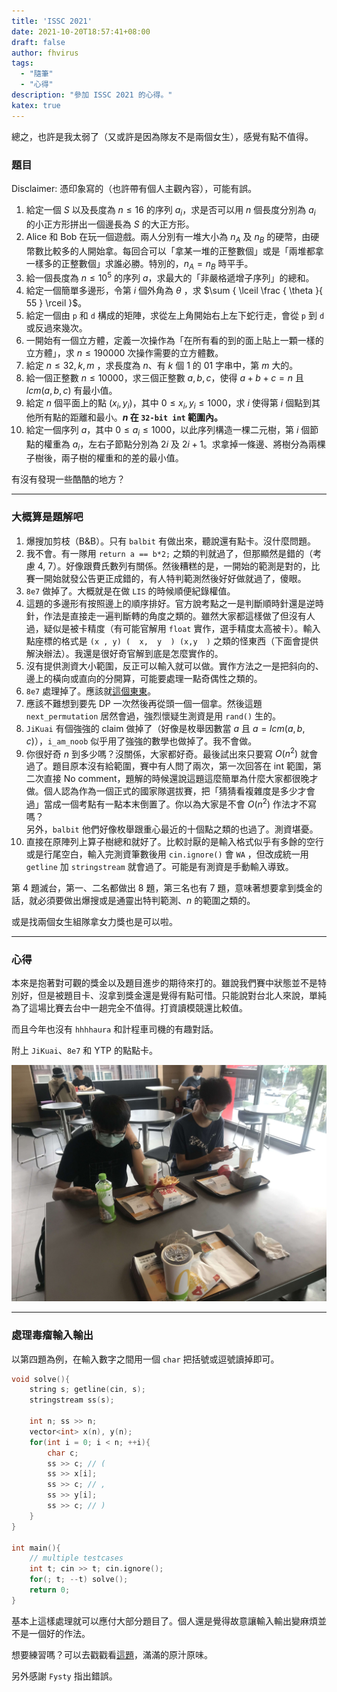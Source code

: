 ```yaml
---
title: 'ISSC 2021'
date: 2021-10-20T18:57:41+08:00
draft: false
author: fhvirus
tags:
  - "隨筆"
  - "心得"
description: "參加 ISSC 2021 的心得。"
katex: true
---
```


總之，也許是我太弱了（又或許是因為隊友不是兩個女生），感覺有點不值得。

<!--more-->

### 題目

Disclaimer: 憑印象寫的（也許帶有個人主觀內容），可能有誤。

1. 給定一個 $S$ 以及長度為 $n \le 16$ 的序列 $a_i$，求是否可以用 $n$ 個長度分別為 $a_i$ 的小正方形拼出一個邊長為 $S$ 的大正方形。
2. Alice 和 Bob 在玩一個遊戲。兩人分別有一堆大小為 $n_A$ 及 $n_B$ 的硬幣，由硬幣數比較多的人開始拿。每回合可以「拿某一堆的正整數個」或是「兩堆都拿一樣多的正整數個」求誰必勝。特別的，$n_A = n_B$ 時平手。
3. 給一個長度為 $n \le 10^5$ 的序列 $a$，求最大的「非嚴格遞增子序列」的總和。
4. 給定一個簡單多邊形，令第 $i$ 個外角為 $\theta$ ，求 $\sum { \lceil \frac { \theta }{ 55 } \rceil }$。
5. 給定一個由 `p` 和 `d` 構成的矩陣，求從左上角開始右上左下蛇行走，會從 `p` 到 `d` 或反過來幾次。
6. 一開始有一個立方體，定義一次操作為「在所有看的到的面上貼上一顆一樣的立方體」，求 $n \le 190000$ 次操作需要的立方體數。
7. 給定 $n \le 32, k, m$ ，求長度為 $n$、有 $k$ 個 1 的 01 字串中，第 $m$ 大的。
8. 給一個正整數 $n \le 10000$，求三個正整數 $a, b, c$，使得 $a + b + c = n$ 且 $lcm(a, b, c)$ 有最小值。
9. 給定 $n$ 個平面上的點 $(x_i, y_i)$，其中 $0 \le x_i, y_i \le 1000$，求 $i$ 使得第 $i$ 個點到其他所有點的距離和最小。**$n$ 在 `32-bit int` 範圍內。** 
10. 給定一個序列 $a$，其中 $0 \le a_i \le 1000$，以此序列構造一棵二元樹，第 $i$ 個節點的權重為 $a_i$，左右子節點分別為 $2i$ 及 $2i + 1$。求拿掉一條邊、將樹分為兩棵子樹後，兩子樹的權重和的差的最小值。

有沒有發現一些酷酷的地方？

---

### 大概算是題解吧

1. 爆搜加剪枝（B&B）。只有 `balbit` 有做出來，聽說還有點卡。沒什麼問題。
2. 我不會。有一隊用 `return a == b*2;` 之類的判就過了，但那顯然是錯的（考慮 4, 7）。好像跟費氏數列有關係。然後糟糕的是，一開始的範測是對的，比賽一開始就發公告更正成錯的，有人特判範測然後好好做就過了，傻眼。
3. `8e7` 做掉了。大概就是在做 `LIS` 的時候順便紀錄權值。
4. 這題的多邊形有按照邊上的順序排好。官方說考點之一是判斷順時針還是逆時針，作法是直接走一遍判斷轉的角度之類的。雖然大家都這樣做了但沒有人過，疑似是被卡精度（有可能官解用 `float` 實作，選手精度太高被卡）。輸入點座標的格式是 `(x , y) (  x,  y  ) (x,y  )` 之類的怪東西（下面會提供解決辦法）。我還是很好奇官解到底是怎麼實作的。
5. 沒有提供測資大小範圍，反正可以輸入就可以做。實作方法之一是把斜向的、邊上的橫向或直向的分開算，可能要處理一點奇偶性之類的。
6. `8e7` 處理掉了。應該就[這個東東](https://oeis.org/A001845)。
7. 應該不難想到要先 DP 一次然後再從頭一個一個拿。然後這題 `next_permutation` 居然會過，強烈懷疑生測資是用 `rand()` 生的。
8. `JiKuai` 有個強強的 claim 做掉了（好像是枚舉因數當 $a$ 且 $a = lcm(a, b, c)$），`i_am_noob` 似乎用了強強的數學也做掉了。我不會做。
9. 你很好奇 $n$ 到多少嗎？沒關係，大家都好奇。最後試出來只要寫 $O(n^2)$ 就會過了。題目原本沒有給範圍，賽中有人問了兩次，第一次回答在 int 範圍，第二次直接 No comment，題解的時候還說這題這麼簡單為什麼大家都很晚才做。個人認為作為一個正式的國家隊選拔賽，把「猜猜看複雜度是多少才會過」當成一個考點有一點本末倒置了。你以為大家是不會 $O(n^2)$ 作法才不寫嗎？  
   另外，`balbit` 他們好像枚舉跟重心最近的十個點之類的也過了。測資堪憂。
10. 直接在原陣列上算子樹總和就好了。比較討厭的是輸入格式似乎有多餘的空行或是行尾空白，輸入完測資筆數後用 `cin.ignore()` 會 `WA` ，但改成統一用 `getline` 加 `stringstream` 就會過了。可能是有測資是手動輸入導致。

第 4 題滅台，第一、二名都做出 8 題，第三名也有 7 題，意味著想要拿到獎金的話，就必須要做出爆搜或是通靈出特判範測、$n$ 的範圍之類的。

或是找兩個女生組隊拿女力獎也是可以啦。

---

### 心得

本來是抱著對可觀的獎金以及題目進步的期待來打的。雖說我們賽中狀態並不是特別好，但是被題目卡、沒拿到獎金還是覺得有點可惜。只能說對台北人來說，單純為了這場比賽去台中一趟完全不值得。打資讀模競還比較值。

而且今年也沒有 `hhhhaura` 和計程車司機的有趣對話。

附上 `JiKuai`、`8e7` 和 YTP 的點點卡。

![](image.jpg)

----

### 處理毒瘤輸入輸出

以第四題為例，在輸入數字之間用一個 `char` 把括號或逗號讀掉即可。

```cpp
void solve(){
    string s; getline(cin, s);
    stringstream ss(s);
    
    int n; ss >> n;
    vector<int> x(n), y(n);
    for(int i = 0; i < n; ++i){
        char c;
        ss >> c; // (
        ss >> x[i];
        ss >> c; // ,
        ss >> y[i];
        ss >> c; // )
    }
}

int main(){
    // multiple testcases
    int t; cin >> t; cin.ignore();
    for(; t; --t) solve();
    return 0;
}
```

基本上這樣處理就可以應付大部分題目了。個人還是覺得故意讓輸入輸出變麻煩並不是一個好的作法。

想要練習嗎？可以去戳戳看[這題](https://fgiscoj.fg.tp.edu.tw/problem/4479)，滿滿的原汁原味。

另外感謝 `Fysty` 指出錯誤。

